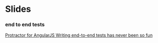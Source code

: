 # Slides

### end to end tests
[Protractor for AngularJS Writing end-to-end tests has never been so fun](http://ramonvictor.github.io/protractor/slides)
